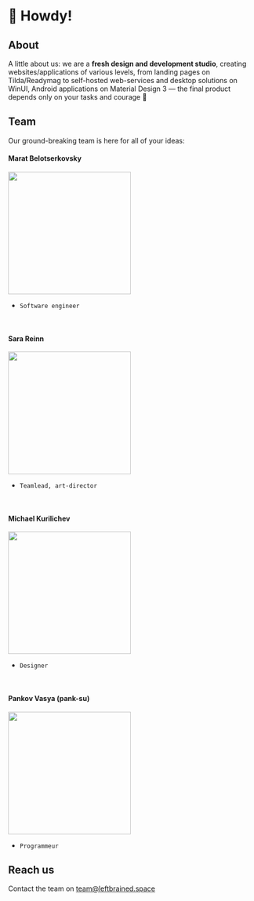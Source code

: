 # :wave: Howdy!

## About

A little about us: we are a **fresh design and development studio**, creating websites/applications of various levels, from landing pages on Tilda/Readymag to self-hosted web-services and desktop solutions on WinUI, Android applications on Material Design 3 — the final product depends only on your tasks and courage 💫

## Team

Our ground-breaking team is here for all of your ideas:

#### Marat Belotserkovsky

<img src='https://user-images.githubusercontent.com/74786850/234952532-1e4f86be-64b7-4236-a487-8e505c1b7765.png' width='250'>

- `Software engineer`

<br>

#### Sara Reinn

<img src='https://user-images.githubusercontent.com/74786850/234952777-9ea11b76-68bd-45eb-9d06-b6feb148f7e4.png' width='250'>

- `Teamlead, art-director`

<br>

#### Michael Kurilichev

<img src='https://user-images.githubusercontent.com/74786850/234953061-1a1f5594-2a27-48b0-924c-34d4398f624b.png' width='250'>

- `Designer`

<br>

#### Pankov Vasya (pank-su)

<img src='https://avatars.githubusercontent.com/u/49202787?v=4' width='250'>

- `Programmeur`

## Reach us

Contact the team on team@leftbrained.space
